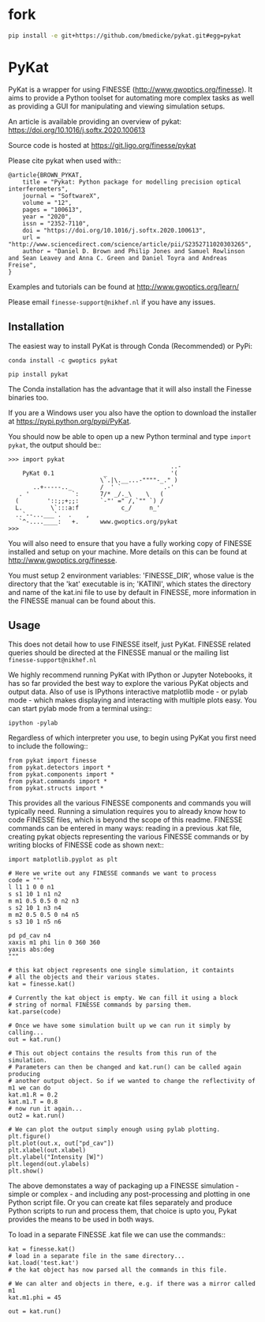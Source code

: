 # fork

```sh
pip install -e git+https://github.com/bmedicke/pykat.git#egg=pykat
```


PyKat
===========

PyKat is a wrapper for using FINESSE (http://www.gwoptics.org/finesse).
It aims to provide a Python toolset for automating more complex tasks
as well as providing a GUI for manipulating and viewing simulation
setups.

An article is available providing an overview of pykat: https://doi.org/10.1016/j.softx.2020.100613

Source code is hosted at https://git.ligo.org/finesse/pykat

Please cite pykat when used with::

    @article{BROWN_PYKAT,
        title = "Pykat: Python package for modelling precision optical interferometers",
        journal = "SoftwareX",
        volume = "12",
        pages = "100613",
        year = "2020",
        issn = "2352-7110",
        doi = "https://doi.org/10.1016/j.softx.2020.100613",
        url = "http://www.sciencedirect.com/science/article/pii/S2352711020303265",
        author = "Daniel D. Brown and Philip Jones and Samuel Rowlinson and Sean Leavey and Anna C. Green and Daniel Toyra and Andreas Freise",
    }


Examples and tutorials can be found at http://www.gwoptics.org/learn/

Please email `finesse-support@nikhef.nl` if you have any issues.



Installation
-------------

The easiest way to install PyKat is through Conda
(Recommended) or PyPi:
  
    conda install -c gwoptics pykat

    pip install pykat

The Conda installation has the advantage that it will also install the Finesse binaries too.

If you are a Windows user you also have the option to download the installer at https://pypi.python.org/pypi/PyKat.

You should now be able to open up a new Python terminal and type `import pykat`, the output should be::
    
    >>> import pykat
                                                  ..-
        PyKat 0.1              _                  '(
                              \`.|\.__...-""""-_." )
           ..+-----.._        /  ' `            .-'
       . '            `:      7/* _/._\    \   (
      (        '::;;+;;:      `-"' =" /,`"" `) /
      L.        \`:::a:f            c_/     n_'
      ..`--...___`.  .    ,
       `^-....____:   +.      www.gwoptics.org/pykat
    >>>

You will also need to ensure that you have a fully working copy of FINESSE installed and setup on your machine.
More details on this can be found at http://www.gwoptics.org/finesse. 

You must setup 2 environment variables: 'FINESSE_DIR', whose value is the directory that the 'kat' executable is in;
'KATINI', which states the directory and name of the kat.ini file to use by default in FINESSE, more information in the
FINESSE manual can be found about this.


Usage
------

This does not detail how to use FINESSE itself, just PyKat. FINESSE related queries should
be directed at the FINESSE manual or the mailing list  `finesse-support@nikhef.nl`

We highly recommend running PyKat with IPython or Jupyter Notebooks, it has so far provided the best way to explore the various PyKat objects and output data.
Also of use is IPythons interactive matplotlib mode - or pylab mode - which makes displaying and interacting with multiple plots easy.
You can start pylab mode from a terminal using::

    ipython -pylab

Regardless of which interpreter you use, to begin using PyKat you first need to include the following::

    from pykat import finesse
    from pykat.detectors import *
    from pykat.components import *
    from pykat.commands import *
    from pykat.structs import *

This provides all the various FINESSE components and commands you will typically need.
Running a simulation requires you to already know how to code FINESSE files, which is beyond
the scope of this readme. FINESSE commands can be entered in many ways: reading in a previous .kat
file, creating pykat objects representing the various FINESSE commands or by writing blocks of FINESSE code 
as shown next::

    import matplotlib.pyplot as plt

    # Here we write out any FINESSE commands we want to process
    code = """
    l l1 1 0 0 n1
    s s1 10 1 n1 n2
    m m1 0.5 0.5 0 n2 n3
    s s2 10 1 n3 n4
    m m2 0.5 0.5 0 n4 n5
    s s3 10 1 n5 n6

    pd pd_cav n4
    xaxis m1 phi lin 0 360 360
    yaxis abs:deg
    """

    # this kat object represents one single simulation, it containts
    # all the objects and their various states.
    kat = finesse.kat()
    
    # Currently the kat object is empty. We can fill it using a block
    # string of normal FINESSE commands by parsing them.
    kat.parse(code)
    
    # Once we have some simulation built up we can run it simply by calling...
    out = kat.run()

    # This out object contains the results from this run of the simulation.
    # Parameters can then be changed and kat.run() can be called again producing
    # another output object. So if we wanted to change the reflectivity of m1 we can do
    kat.m1.R = 0.2
    kat.m1.T = 0.8
    # now run it again...
    out2 = kat.run()
    
    # We can plot the output simply enough using pylab plotting.
    plt.figure()
    plt.plot(out.x, out["pd_cav"])
    plt.xlabel(out.xlabel)
    plt.ylabel("Intensity [W]")
    plt.legend(out.ylabels)
    plt.show()

The above demonstates a way of packaging up a FINESSE simulation - simple or complex - and 
including any post-processing and plotting in one Python script file. Or you can create
kat files separately and produce Python scripts to run and process them, that choice is upto
you, Pykat provides the means to be used in both ways.

To load in a separate FINESSE .kat file we can use the commands::
    
    kat = finesse.kat()
    # load in a separate file in the same directory...
    kat.load('test.kat')
    # the kat object has now parsed all the commands in this file.
    
    # We can alter and objects in there, e.g. if there was a mirror called m1
    kat.m1.phi = 45
    
    out = kat.run()
    
